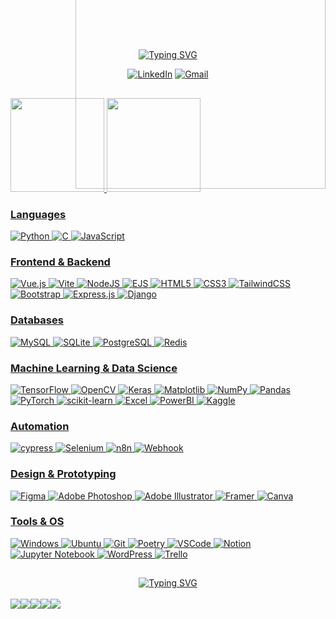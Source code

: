 ## 

<div style="position: relative; text-align: center;">
<div align="center">
  <!-- Texto central -->
  <a href="https://git.io/typing-svg">
    <img src="https://readme-typing-svg.demolab.com?font=Fira+Code&weight=600&size=26&duration=4000&pause=1000&color=FF0C8C&center=true&width=435&lines=Hi%2C+Welcome+to+my+Github!!;I'm+Gabriela+Zerbone." alt="Typing SVG" />
  </a>

[![LinkedIn](https://img.shields.io/badge/linkedin-a8105f?style=for-the-badge&logo=linkedin&logoColor=white&link=https://www.linkedin.com/in/gabrielazerbone/)](https://www.linkedin.com/in/gabrielazerbone/)
[![Gmail](https://img.shields.io/badge/Gmail-a8105f?style=for-the-badge&logo=gmail&logoColor=white&link=mailto:gzerbonemb@gmail.com)](mailto:gzerbonemb@gmail.com)
</div>
  <!-- Octocat no canto direito -->
  <img align="right" src="https://github.com/dhilipsiva/octodex/blob/master/png/poptocat_v2.png?raw=true" 
       alt="Octocat" 
       width="400" 
       style="position: absolute; top: 48%; right: 0; transform: translateY(-50%);">
</div>


##

  <a href="https://github.com/gzerbone">
  <img height="150em" src="https://github-readme-stats.vercel.app/api?username=gzerbone&show_icons=true&theme=omni&show_icons=true&hide_border=true"/>
    
  <img height="150em"  src="https://github-readme-stats.vercel.app/api/top-langs/?username=gzerbone&layout=compact&langs_count=7&theme=omni&show_icons=true&hide_border=true"/>


### **Languages** 
![Python](https://img.shields.io/badge/python-a8105f?style=for-the-badge&logo=python&logoColor=white)
![C](https://img.shields.io/badge/C-a8105f?style=for-the-badge&logo=c&logoColor=white)
![JavaScript](https://img.shields.io/badge/JavaScript-a8105f?style=for-the-badge&logo=javascript&logoColor=white)

### **Frontend & Backend**  
![Vue.js](https://img.shields.io/badge/vuejs-a8105f.svg?style=for-the-badge&logo=vuedotjs&logoColor=white)
![Vite](https://img.shields.io/badge/vite-a8105f.svg?style=for-the-badge&logo=vite&logoColor=white)
![NodeJS](https://img.shields.io/badge/node.js-a8105f?style=for-the-badge&logo=node.js&logoColor=white)
![EJS](https://img.shields.io/badge/EJS-a8105f.svg?style=for-the-badge&logo=ejs&logoColor=white)
![HTML5](https://img.shields.io/badge/HTML5-a8105f?style=for-the-badge&logo=html5&logoColor=white)
![CSS3](https://img.shields.io/badge/CSS3-a8105f?style=for-the-badge&logo=css3&logoColor=white)
![TailwindCSS](https://img.shields.io/badge/tailwindcss-a8105f?style=for-the-badge&logo=tailwind-css&logoColor=white)
![Bootstrap](https://img.shields.io/badge/bootstrap-a8105f?style=for-the-badge&logo=bootstrap&logoColor=white)
![Express.js](https://img.shields.io/badge/express.js-a8105f?style=for-the-badge&logo=express&logoColor=white)
![Django](https://img.shields.io/badge/django-a8105f.svg?style=for-the-badge&logo=django&logoColor=white)

### **Databases**  

![MySQL](https://img.shields.io/badge/MySQL-a8105f?style=for-the-badge&logo=mysql&logoColor=white)
![SQLite](https://img.shields.io/badge/SQLite-a8105f?style=for-the-badge&logo=sqlite&logoColor=white)
![PostgreSQL](https://img.shields.io/badge/PostgreSQL-a8105f?style=for-the-badge&logo=postgresql&logoColor=white)
![Redis](https://img.shields.io/badge/redis-a8105f?style=for-the-badge&logo=redis&logoColor=white)

<!-- ![Docker](https://img.shields.io/badge/Docker-a8105f?style=for-the-badge&logo=docker&logoColor=white) -->

### **Machine Learning & Data Science**
![TensorFlow](https://img.shields.io/badge/TensorFlow-a8105f?style=for-the-badge&logo=tensorflow&logoColor=white)
![OpenCV](https://img.shields.io/badge/opencv-a8105f?style=for-the-badge&logo=opencv&logoColor=white)
![Keras](https://img.shields.io/badge/Keras-a8105f.svg?style=for-the-badge&logo=Keras&logoColor=white)
![Matplotlib](https://img.shields.io/badge/Matplotlib-a8105f.svg?style=for-the-badge&logo=Matplotlib&logoColor=white)
![NumPy](https://img.shields.io/badge/numpy-a8105f.svg?style=for-the-badge&logo=numpy&logoColor=white)
![Pandas](https://img.shields.io/badge/pandas-a8105f.svg?style=for-the-badge&logo=pandas&logoColor=white)
![PyTorch](https://img.shields.io/badge/PyTorch-a8105f.svg?style=for-the-badge&logo=PyTorch&logoColor=white)
![scikit-learn](https://img.shields.io/badge/scikit--learn-a8105f.svg?style=for-the-badge&logo=scikit-learn&logoColor=white)
![Excel](https://img.shields.io/badge/excel-a8105f?style=for-the-badge&logo=Excel&logoColor=white)
![PowerBI](https://img.shields.io/badge/power_bi-a8105f?style=for-the-badge&logo=powerbi&logoColor=white)
![Kaggle](https://img.shields.io/badge/Kaggle-a8105f?style=for-the-badge&logo=kaggle&logoColor=white)

### **Automation**
![cypress](https://img.shields.io/badge/-cypress-a8105f?style=for-the-badge&logo=cypress&logoColor=white)
![Selenium](https://img.shields.io/badge/-selenium-a8105f?style=for-the-badge&logo=selenium&logoColor=white)
![n8n](https://img.shields.io/badge/-n8n-a8105f?style=for-the-badge&logo=n8n&logoColor=white)
![Webhook](https://img.shields.io/badge/-webhook-a8105f?style=for-the-badge&logo=Webhook&logoColor=white)

### **Design & Prototyping**
![Figma](https://img.shields.io/badge/Figma-a8105f?style=for-the-badge&logo=figma&logoColor=white)
![Adobe Photoshop](https://img.shields.io/badge/Adobe%20Photoshop-a8105f?style=for-the-badge&logo=adobe%20photoshop&logoColor=white)
![Adobe Illustrator](https://img.shields.io/badge/adobe%20illustrator-a8105f?style=for-the-badge&logo=adobe%20illustrator&logoColor=white)
![Framer](https://img.shields.io/badge/Framer-a8105f?style=for-the-badge&logo=framer&logoColor=white)
![Canva](https://img.shields.io/badge/Canva-a8105f?style=for-the-badge&logo=Canva&logoColor=white)

### **Tools & OS**  
![Windows](https://img.shields.io/badge/Windows-a8105f?style=for-the-badge&logo=windows&logoColor=white)
![Ubuntu](https://img.shields.io/badge/Ubuntu-a8105f?style=for-the-badge&logo=ubuntu&logoColor=white)
![Git](https://img.shields.io/badge/GIT-a8105f?style=for-the-badge&logo=git&logoColor=white)
![Poetry](https://img.shields.io/badge/Poetry-a8105f?style=for-the-badge&logo=poetry&logoColor=white)
![VSCode](https://img.shields.io/badge/Vscode-a8105f?style=for-the-badge&logo=visual-studio-code&logoColor=white)
![Notion](https://img.shields.io/badge/Notion-a8105f?style=for-the-badge&logo=notion&logoColor=white)
![Jupyter Notebook](https://img.shields.io/badge/jupyter-a8105f.svg?style=for-the-badge&logo=jupyter&logoColor=white)
![WordPress](https://img.shields.io/badge/WordPress-a8105f?style=for-the-badge&logo=wordpress&logoColor=white)
![Trello](https://img.shields.io/badge/Trello-a8105f.svg?style=for-the-badge&logo=Trello&logoColor=white)


 ##
 
<div align="center">
  <a href="https://git.io/typing-svg"><img src="https://readme-typing-svg.demolab.com?font=Fira+Code&weight=500&size=26&pause=1000&color=FF0C8C&center=true&vCenter=true&multiline=true&random=false&width=435&lines=Main+Projects" alt="Typing SVG" /></a>
</div></br>

<div style="display: flex; flex-wrap: wrap;" align="center"> 
  <a href="https://github.com/gzerbone/predicao-banking-churn">
    <img src="https://github-readme-stats.vercel.app/api/pin/?username=gzerbone&repo=predicao-banking-churn&theme=omni&show_icons=true&hide_border=true">
  </a>  
  
   <a href="https://github.com/gzerbone/predicao-gorjeta/blob/master/notebooks/01-exploratory_data_analysis.ipynb">
    <img src="https://github-readme-stats.vercel.app/api/pin/?username=gzerbone&repo=predicao-gorjeta&theme=omni&show_icons=true&hide_border=true">
  </a>  
  
   <a href="https://github.com/gzerbone/CNN_Segmentacao_de_Retina">
    <img src="https://github-readme-stats.vercel.app/api/pin/?username=gzerbone&repo=CNN_Segmentacao_de_Retina&theme=omni&show_icons=true&hide_border=true">
  </a>  
  
  <a href="https://github.com/gzerbone/PythonTamagotchi">
    <img src="https://github-readme-stats.vercel.app/api/pin/?username=gzerbone&repo=PythonTamagotchi&theme=omni&show_icons=true&hide_border=true">
  </a>
  
   <a href="https://github.com/gzerbone/Image_To_Ascii_art">
    <img src="https://github-readme-stats.vercel.app/api/pin/?username=gzerbone&repo=Image_To_Ascii_art&theme=omni&show_icons=true&hide_border=true">
  </a>  </div>


 </div>
